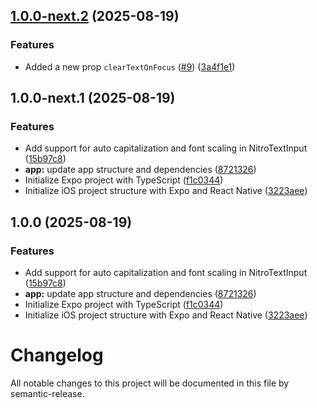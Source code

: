 ## [1.0.0-next.2](https://github.com/Ucekay/react-native-nitro-text-input/compare/v1.0.0-next.1...v1.0.0-next.2) (2025-08-19)

### Features

* Added a new prop `clearTextOnFocus` ([#9](https://github.com/Ucekay/react-native-nitro-text-input/issues/9)) ([3a4f1e1](https://github.com/Ucekay/react-native-nitro-text-input/commit/3a4f1e16b3aff94e6f8c4b93828eedb7ca21c92a))

## 1.0.0-next.1 (2025-08-19)

### Features

* Add support for auto capitalization and font scaling in NitroTextInput ([15b97c8](https://github.com/Ucekay/react-native-nitro-text-input/commit/15b97c8675f334e6646a171a303e5f1ab98a243c))
* **app:** update app structure and dependencies ([8721326](https://github.com/Ucekay/react-native-nitro-text-input/commit/8721326e79502ec48fffd6b6b88ef33a68d8f634))
* Initialize Expo project with TypeScript ([f1c0344](https://github.com/Ucekay/react-native-nitro-text-input/commit/f1c034418cd87ac96471afb781219d80fd70b731))
* Initialize iOS project structure with Expo and React Native ([3223aee](https://github.com/Ucekay/react-native-nitro-text-input/commit/3223aeea4c992b26345a1b071886a74ad0e41b48))

## 1.0.0 (2025-08-19)

### Features

* Add support for auto capitalization and font scaling in NitroTextInput ([15b97c8](https://github.com/Ucekay/react-native-nitro-text-input/commit/15b97c8675f334e6646a171a303e5f1ab98a243c))
* **app:** update app structure and dependencies ([8721326](https://github.com/Ucekay/react-native-nitro-text-input/commit/8721326e79502ec48fffd6b6b88ef33a68d8f634))
* Initialize Expo project with TypeScript ([f1c0344](https://github.com/Ucekay/react-native-nitro-text-input/commit/f1c034418cd87ac96471afb781219d80fd70b731))
* Initialize iOS project structure with Expo and React Native ([3223aee](https://github.com/Ucekay/react-native-nitro-text-input/commit/3223aeea4c992b26345a1b071886a74ad0e41b48))

# Changelog

All notable changes to this project will be documented in this file by semantic-release.
